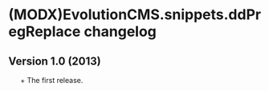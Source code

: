# (MODX)EvolutionCMS.snippets.ddPregReplace changelog

## Version 1.0 (2013)
* \+ The first release.

<style>ul{list-style:none;}</style>